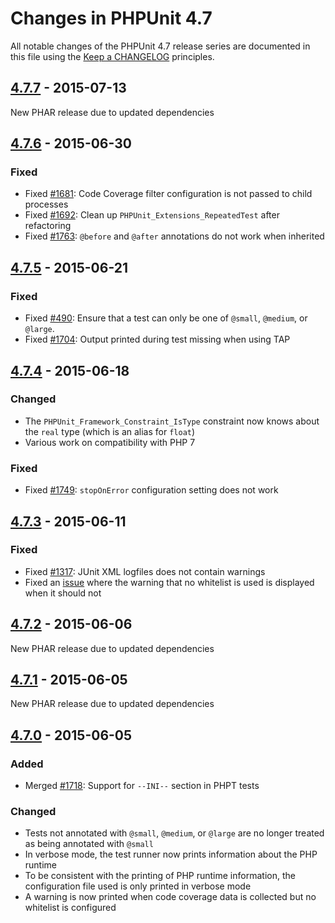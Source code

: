 # Changes in PHPUnit 4.7

All notable changes of the PHPUnit 4.7 release series are documented in this file using the [Keep a CHANGELOG](http://keepachangelog.com/) principles.

## [4.7.7] - 2015-07-13

New PHAR release due to updated dependencies

## [4.7.6] - 2015-06-30

### Fixed

* Fixed [#1681](https://github.com/sebastianbergmann/phpunit/issues/1681): Code Coverage filter configuration is not passed to child processes
* Fixed [#1692](https://github.com/sebastianbergmann/phpunit/issues/1692): Clean up `PHPUnit_Extensions_RepeatedTest` after refactoring
* Fixed [#1763](https://github.com/sebastianbergmann/phpunit/issues/1763): `@before` and `@after` annotations do not work when inherited

## [4.7.5] - 2015-06-21

### Fixed

* Fixed [#490](https://github.com/sebastianbergmann/phpunit/issues/490): Ensure that a test can only be one of `@small`, `@medium`, or `@large`.
* Fixed [#1704](https://github.com/sebastianbergmann/phpunit/issues/1704): Output printed during test missing when using TAP

## [4.7.4] - 2015-06-18

### Changed

* The `PHPUnit_Framework_Constraint_IsType` constraint now knows about the `real` type (which is an alias for `float`)
* Various work on compatibility with PHP 7

### Fixed

* Fixed [#1749](https://github.com/sebastianbergmann/phpunit/issues/1749): `stopOnError` configuration setting does not work

## [4.7.3] - 2015-06-11

### Fixed

* Fixed [#1317](https://github.com/sebastianbergmann/phpunit/issues/1317): JUnit XML logfiles does not contain warnings
* Fixed an [issue](https://github.com/sebastianbergmann/php-code-coverage/issues/347) where the warning that no whitelist is used is displayed when it should not

## [4.7.2] - 2015-06-06

New PHAR release due to updated dependencies

## [4.7.1] - 2015-06-05

New PHAR release due to updated dependencies

## [4.7.0] - 2015-06-05

### Added

* Merged [#1718](https://github.com/sebastianbergmann/phpunit/issues/1718): Support for `--INI--` section in PHPT tests

### Changed

* Tests not annotated with `@small`, `@medium`, or `@large` are no longer treated as being annotated with `@small`
* In verbose mode, the test runner now prints information about the PHP runtime
* To be consistent with the printing of PHP runtime information, the configuration file used is only printed in verbose mode
* A warning is now printed when code coverage data is collected but no whitelist is configured

[4.7.7]: https://github.com/sebastianbergmann/phpunit/compare/4.7.6...4.7.7
[4.7.6]: https://github.com/sebastianbergmann/phpunit/compare/4.7.5...4.7.6
[4.7.5]: https://github.com/sebastianbergmann/phpunit/compare/4.7.4...4.7.5
[4.7.4]: https://github.com/sebastianbergmann/phpunit/compare/4.7.3...4.7.4
[4.7.3]: https://github.com/sebastianbergmann/phpunit/compare/4.7.2...4.7.3
[4.7.2]: https://github.com/sebastianbergmann/phpunit/compare/4.7.1...4.7.2
[4.7.1]: https://github.com/sebastianbergmann/phpunit/compare/4.7.0...4.7.1
[4.7.0]: https://github.com/sebastianbergmann/phpunit/compare/4.6...4.7.0

